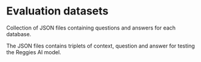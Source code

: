 # Evaluation datasets
Collection of JSON files containing questions and answers for each database.

The JSON files contains triplets of context, question and answer for testing the Reggies AI model.